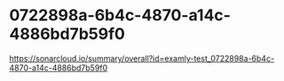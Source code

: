 # 0722898a-6b4c-4870-a14c-4886bd7b59f0
https://sonarcloud.io/summary/overall?id=examly-test_0722898a-6b4c-4870-a14c-4886bd7b59f0
